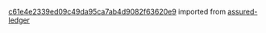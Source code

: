 [c61e4e2339ed09c49da95ca7ab4d9082f63620e9](https://github.com/insolar/assured-ledger/commit/c61e4e2339ed09c49da95ca7ab4d9082f63620e9) imported from [assured-ledger](https://github.com/insolar/assured-ledger)
